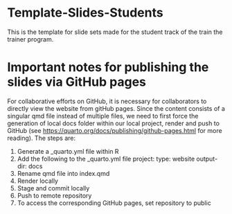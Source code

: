 # Template-Slides-Students

This is the template for slide sets made for the student track of the train the trainer program.

# Important notes for publishing the slides via GitHub pages
For collaborative efforts on GitHub, it is necessary for collaborators to directly view the website from gitHub pages. Since the content consists of a singular qmd file instead of multiple files, we need to first force the generation of local docs folder within our local project, render and push to GitHub (see https://quarto.org/docs/publishing/github-pages.html for more reading). The steps are:
1. Generate a _quarto.yml file within R
2. Add the following to the _quarto.yml file
project:
  type: website
  output-dir: docs
3. Rename qmd file into index.qmd
4. Render locally
5. Stage and commit locally
6. Push to remote repository
7. To access the corresponding GitHub pages, set repository to public
